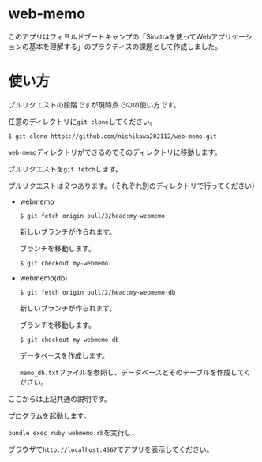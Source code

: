 
# web-memo
このアプリはフィヨルドブートキャンプの「Sinatraを使ってWebアプリケーションの基本を理解する」のプラクティスの課題として作成しました。
# 使い方
プルリクエストの段階ですが現時点でのの使い方です。

任意のディレクトリに`git clone`してください。

`$ git clone https://github.com/nishikawa202112/web-memo.git`

`web-memo`ディレクトリができるのでそのディレクトリに移動します。

プルリクエストを`git fetch`します。

プルリクエストは２つあります。（それぞれ別のディレクトリで行ってください）
- webmemo

  `$ git fetch origin pull/3/head:my-webmemo`
   
    新しいブランチが作られます。
  
    ブランチを移動します。
   
   `$ git checkout my-webmemo`
  
  
- webmemo(db)

  `$ git fetch origin pull/2/head:my-webmemo-db`
  
    新しいブランチが作られます。
    
    ブランチを移動します。
    
  `$ git checkout my-webmemo-db`
  
    データベースを作成します。
    
    `memo_db.txt`ファイルを参照し、データベースとそのテーブルを作成してください。
    
ここからは上記共通の説明です。

プログラムを起動します。

`bundle exec ruby webmemo.rb`を実行し、

ブラウザで`http://localhost:4567`でアプリを表示してください。


  
  
